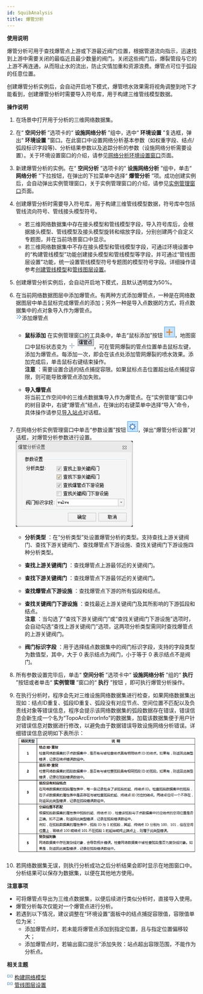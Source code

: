 ```yaml
---
id: SquibAnalysis
title: 爆管分析
---
```

**使用说明**

爆管分析可用于查找爆管点上游或下游最近阀门位置，根据管道流向指示，迅速找到上游中需要关闭的最临近且最少数量的阀门。关闭这些阀门后，爆裂管段与它的上游不再连通，从而阻止水的流出，防止灾情加重和资源浪费。爆管点可位于弧段的任意位置。

创建爆管分析实例后，会自动开启地下模式，爆管喷水效果需将视角调整到地下才能看到，创建爆管分析时需要导入符号库，用于构建三维管线模型数据。

**操作说明**

1. 在场景中打开用于分析的三维网络数据集。
2. 在“ **空间分析** ”选项卡的“ **设施网络分析** ”组中，选中“ **环境设置** ”复选框，弹出“ **环境设置** ”窗口。在此窗口中设置网络分析基本参数（如权重字段、结点/弧段标识字段等)、分析结果参数以及追踪分析的参数（设施网络分析需要设置）。关于环境设置窗口的介绍，请参见[网络分析环境设置窗口](../../Network/NetAnalystEnvironmentWIN  )页面。
3. 新建爆管分析的实例。在“ **空间分析** ”选项卡的“ **设施网络分析** ”组中，单击“ **网络分析** ”下拉按钮，在弹出的下拉菜单中选择“ **爆管分析** ”项。成功创建实例后，会自动弹出实例管理窗口，关于实例管理窗口的介绍，请参见[实例管理窗口](../../Network/InstanceWIN  )页面。
4. 创建爆管分析时需要导入符号库，用于构建三维管线模型数据，符号库中包括管线流向符号、管线接头模型符号。 
      * 若三维网络数据集中存在接头模型和管线模型字段，导入符号库后，会根据接头模型、管线模型及接头模型旋转和缩放字段，分别创建两个自定义专题图，并在当前场景窗口中显示。
      * 若三维网络数据集中不存在接头模型和管线模型字段，可通过环境设置中的“构建管线模型”功能创建接头模型和管线模型等字段，并可通过“管线图层设置”功能，统一设置管线模型符号专题图的模型符号字段。详细操作请参考[创建管线模型](BuildPipelineModel  )和[管线图层设置](PipelineModelSetting  )。
5. 创建爆管分析实例后，会自动开启地下模式，且默认透明度为50%。
6. 在当前网络数据图层中添加爆管点。有两种方式添加爆管点，一种是在网络数据图层中单击鼠标完成爆管点的添加；另外一种是导入点数据的方式，将点数据集中的点对象导入作为爆管点。   
![](img/close.gif)添加爆管点

   - **鼠标添加** 
   在实例管理窗口的工具条中，单击“鼠标添加”按钮 ![](../../Network/img/AddPointBNT.png)，地图窗口中鼠标状态变为
   ![](img/AddLocationsCursor1.png)，可在管网爆裂的管点位置单击鼠标左键，添加为爆管点。每添加一次，即会在该点处添加管网爆裂的喷水效果。添加完成后，单击鼠标右键结束操作。  
   **注意** ：需要设置合适的结点捕捉容限。如果鼠标点击位置超出结点捕捉容限，则可能导致爆管点添加失败。

   - **导入爆管点**  
   将当前工作空间中的三维点数据集导入作为爆管点。在“实例管理”窗口中的树目录中，右键“爆管点”结点，在弹出的右键菜单中选择“导入”命令，具体操作请参见[导入站点](../../Network/ImportLocations  )对话框。

7. 在网络分析实例管理窗口中单击“参数设置”按钮  ![](../../Network/img/ParaSetting.png)，弹出“爆管分析设置”对话框，对爆管分析参数进行设置。  
![图：“爆管分析设置”对话框](img/SquibAnalysisSetting.png)  

   * **分析类型** ：在“分析类型”处设置爆管分析的类型。支持查找上游关键阀门、查找下游关键阀门、查找爆管点下游设施、查找关键阀门下游设施四种分析类型。 
   * **查找上游关键阀门** ：查找爆管点上游最邻近的关键阀门。
   * **查找下游关键阀门** ：查找爆管点下游最邻近的关键阀门。
   * **查找爆管点下游设施** ：查找爆管点下游的所有弧段和结点。
   * **查找关键阀门下游设施** ：查找最近上游关键阀门及其所影响的下游弧段和结点。  
**注意**
：当勾选了“查找下游关键阀门”或“查找关键阀门下游设施”选项时，会自动勾选“查找上游关键阀门”选项，这两项分析类型需同时查找爆管点的上游关键阀门。

   * **阀门标识字段** ：用于选择结点数据集中的阀门标识字段，支持的字段类型为数值型，其中，大于 0 表示结点为阀门，小于等于 0 表示结点不是阀门。
8. 所有参数设置完毕后，单击“ **空间分析** ”选项卡中“ **设施网络分析** ”组的“ **执行** ”按钮或者单击“ **实例管理** ”窗口的“ **执行** ”按钮 ，即可执行爆管分析操作。 
9. 在执行分析时，程序会先对三维设施网络数据集进行检查，如果网络数据集出现如：结点ID重复、弧段ID重复、弧段没有对应节点、空间位置不匹配以及负责线对象等错误信息，程序会提示该网络数据集的弧段数据存在错误，错误信息会新生成一个名为“TopoArcErrorInfo”的数据集，加载该数据集便于用户针对错误信息对数据进行修改，以避免由于数据错误导致设施网络分析错误。详细错误信息说明如下表所示：   
![表：三维设置网络数据集数据检查错误类型及说明 ](img/SquibAnalysisErrorInfo.png)  
 
10.  若网络数据集无误，则执行分析成功之后分析结果会即时显示在地图窗口中。分析结果可以保存为数据集，以便在其他地方使用。

**注意事项**

* 可将爆管点导出为三维点数据集，以便后续进行类似分析时，直接导入使用。
* 爆管分析每次仅能对一个爆管点进行分析。
* 若遇到以下情况，建议调整在“环境设置”面板中的结点捕捉容限值，容限值单位为米： 
    * 添加爆管点时，若未能将爆管点添加到指定位置，且与指定位置偏移较大；
    * 添加爆管点时，若输出窗口提示“添加失败：站点超出容限范围，不能作为分析点。

**相关主题**

![](../img/smalltitle.png) [构建网络模型](BuildPipelineModel)  
![](../img/smalltitle.png) [管线图层设置](PipelineModelSetting)
